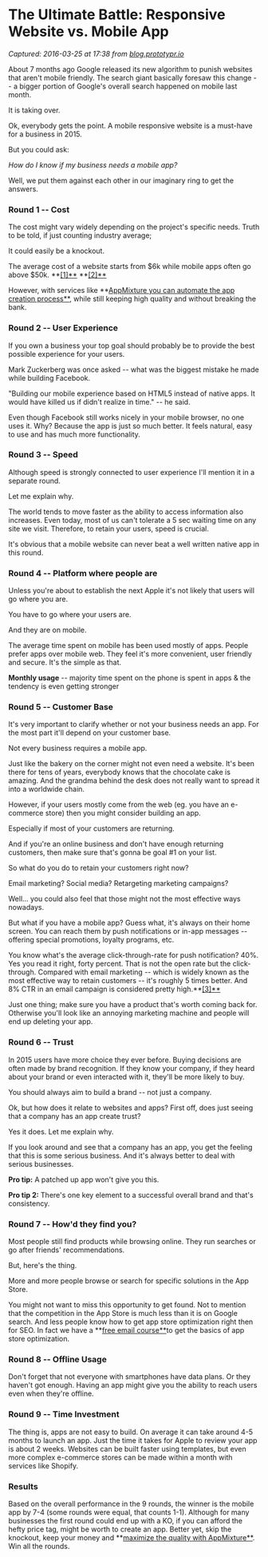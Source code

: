 # The Ultimate Battle: Responsive Website vs. Mobile App

_Captured: 2016-03-25 at 17:38 from [blog.prototypr.io](https://blog.prototypr.io/the-ultimate-battle-responsive-website-vs-mobile-app-987773dfdfc3)_

About 7 months ago Google released its new algorithm to punish websites that aren't mobile friendly. The search giant basically foresaw this change -- a bigger portion of Google's overall search happened on mobile last month.

It is taking over.

Ok, everybody gets the point. A mobile responsive website is a must-have for a business in 2015.

But you could ask:

_How do I know if my business needs a mobile app?_

Well, we put them against each other in our imaginary ring to get the answers.

### Round 1 -- Cost

The cost might vary widely depending on the project's specific needs. Truth to be told, if just counting industry average;

It could easily be a knockout.

The average cost of a website starts from $6k while mobile apps often go above $50k. **[[1]**](http://www.executionists.com/blog/much-website-cost-2015/) **[[2]**](http://howmuchtomakeanapp.com/)

However, with services like **[AppMixture you can automate the app creation process**](http://blog.appmixture.io/responsive-websites-vs-mobile-apps.html?#), while still keeping high quality and without breaking the bank.

### Round 2 -- User Experience

If you own a business your top goal should probably be to provide the best possible experience for your users.

Mark Zuckerberg was once asked -- what was the biggest mistake he made while building Facebook.

"Building our mobile experience based on HTML5 instead of native apps. It would have killed us if didn't realize in time." -- he said.

Even though Facebook still works nicely in your mobile browser, no one uses it. Why? Because the app is just so much better. It feels natural, easy to use and has much more functionality.

### Round 3 -- Speed

Although speed is strongly connected to user experience I'll mention it in a separate round.

Let me explain why.

The world tends to move faster as the ability to access information also increases. Even today, most of us can't tolerate a 5 sec waiting time on any site we visit. Therefore, to retain your users, speed is crucial.

It's obvious that a mobile website can never beat a well written native app in this round.

### Round 4 -- Platform where people are

Unless you're about to establish the next Apple it's not likely that users will go where you are.

You have to go where your users are.

And they are on mobile.

The average time spent on mobile has been used mostly of apps. People prefer apps over mobile web. They feel it's more convenient, user friendly and secure. It's the simple as that.

**Monthly usage** -- majority time spent on the phone is spent in apps & the tendency is even getting stronger

### Round 5 -- Customer Base

It's very important to clarify whether or not your business needs an app. For the most part it'll depend on your customer base.

Not every business requires a mobile app.

Just like the bakery on the corner might not even need a website. It's been there for tens of years, everybody knows that the chocolate cake is amazing. And the grandma behind the desk does not really want to spread it into a worldwide chain.

However, if your users mostly come from the web (eg. you have an e-commerce store) then you might consider building an app.

Especially if most of your customers are returning.

And if you're an online business and don't have enough returning customers, then make sure that's gonna be goal #1 on your list.

So what do you do to retain your customers right now?

Email marketing? Social media? Retargeting marketing campaigns?

Well… you could also feel that those might not the most effective ways nowadays.

But what if you have a mobile app? Guess what, it's always on their home screen. You can reach them by push notifications or in-app messages -- offering special promotions, loyalty programs, etc.

You know what's the average click-through-rate for push notification? 40%. Yes you read it right, forty percent. That is not the open rate but the click-through. Compared with email marketing -- which is widely known as the most effective way to retain customers -- it's roughly 5 times better. And 8% CTR in an email campaign is considered pretty high.**[[3]**](http://andrewchen.co/new-data-on-push-notification-ctrs-shows-the-best-apps-perform-4x-better-than-the-worst-heres-why-guest-post/)

Just one thing; make sure you have a product that's worth coming back for. Otherwise you'll look like an annoying marketing machine and people will end up deleting your app.

### Round 6 -- Trust

In 2015 users have more choice they ever before. Buying decisions are often made by brand recognition. If they know your company, if they heard about your brand or even interacted with it, they'll be more likely to buy.

You should always aim to build a brand -- not just a company.

Ok, but how does it relate to websites and apps? First off, does just seeing that a company has an app create trust?

Yes it does. Let me explain why.

If you look around and see that a company has an app, you get the feeling that this is some serious business. And it's always better to deal with serious businesses.

**Pro tip:** A patched up app won't give you this.

**Pro tip 2:** There's one key element to a successful overall brand and that's consistency.

### Round 7 -- How'd they find you?

Most people still find products while browsing online. They run searches or go after friends' recommendations.

But, here's the thing.

More and more people browse or search for specific solutions in the App Store.

You might not want to miss this opportunity to get found. Not to mention that the competition in the App Store is much less than it is on Google search. And less people know how to get app store optimization right then for SEO. In fact we have a **[free email course**](http://blog.appmixture.io/responsive-websites-vs-mobile-apps.html?#)to get the basics of app store optimization.

### Round 8 -- Offline Usage

Don't forget that not everyone with smartphones have data plans. Or they haven't got enough. Having an app might give you the ability to reach users even when they're offline.

### Round 9 -- Time Investment

The thing is, apps are not easy to build. On average it can take around 4-5 months to launch an app. Just the time it takes for Apple to review your app is about 2 weeks. Websites can be built faster using templates, but even more complex e-commerce stores can be made within a month with services like Shopify.

### Results

Based on the overall performance in the 9 rounds, the winner is the mobile app by 7-4 (some rounds were equal, that counts 1-1). Although for many businesses the first round could end up with a KO, if you can afford the hefty price tag, might be worth to create an app. Better yet, skip the knockout, keep your money and **[maximize the quality with AppMixture**](http://blog.appmixture.io/responsive-websites-vs-mobile-apps.html?#). Win all the rounds.
